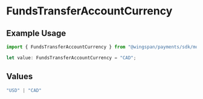 # FundsTransferAccountCurrency

## Example Usage

```typescript
import { FundsTransferAccountCurrency } from "@wingspan/payments/sdk/models/shared";

let value: FundsTransferAccountCurrency = "CAD";
```

## Values

```typescript
"USD" | "CAD"
```